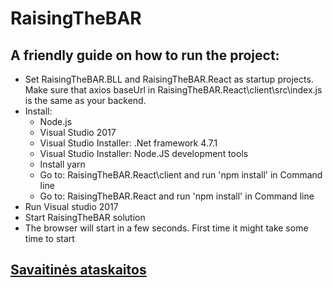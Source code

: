 # RaisingTheBAR


## A friendly guide on how to run the project:
 * Set RaisingTheBAR.BLL and RaisingTheBAR.React as startup projects. Make sure that axios baseUrl in RaisingTheBAR.React\client\src\index.js is the same as your backend.
 * Install:
	* Node.js
	* Visual Studio 2017
	* Visual Studio Installer: .Net framework 4.7.1
	* Visual Studio Installer: Node.JS development tools
	* Install yarn
	* Go to: RaisingTheBAR.React\client and run 'npm install' in Command line
	* Go to: RaisingTheBAR.React and run 'npm install' in Command line
 * Run Visual studio 2017
 * Start RaisingTheBAR solution
 * The browser will start in a few seconds. First time it might take some time to start


## [Savaitinės ataskaitos](https://docs.google.com/document/d/12LpsnhNwRQDuoyFOg-Vdpbmngx9d1kDVNMfzU4WhBkI/edit?usp=sharing)

